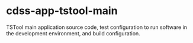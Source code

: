 # cdss-app-tstool-main #

TSTool main application source code, test configuration to run software in the development environment, and build configuration.
